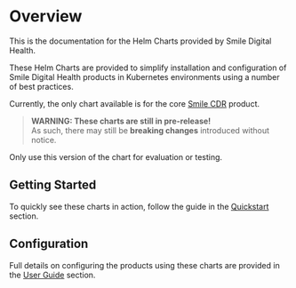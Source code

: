 # Overview

This is the documentation for the Helm Charts provided by Smile Digital Health.

These Helm Charts are provided to simplify installation and configuration of Smile Digital Health
products in Kubernetes environments using a number of best practices.

Currently, the only chart available is for the core [Smile CDR](https://www.smilecdr.com/smilecdr) product.

>**WARNING: These charts are still in pre-release!**<br>
As such, there may still be **breaking changes** introduced without notice.

Only use this version of the chart for evaluation or testing.

## Getting Started

To quickly see these charts in action, follow the guide in the [Quickstart](quickstart/index.md) section.

## Configuration

Full details on configuring the products using these charts are provided in the
[User Guide](guide/index.md) section.
